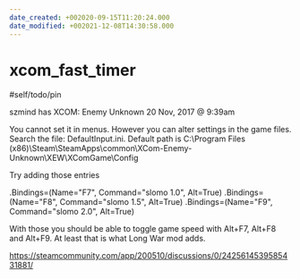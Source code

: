 ```yaml
---
date_created: +002020-09-15T11:20:24.000
date_modified: +002021-12-08T14:30:58.000
---
```


# xcom_fast_timer

#self/todo/pin

szmind has XCOM: Enemy Unknown 20 Nov, 2017 @ 9:39am

You cannot set it in menus. However you can alter settings in the game files. Search the file: DefaultInput.ini. Default path is C:\Program Files (x86)\Steam\SteamApps\common\XCom-Enemy-Unknown\XEW\XComGame\Config

Try adding those entries

.Bindings=(Name="F7", Command="slomo 1.0", Alt=True)
.Bindings=(Name="F8", Command="slomo 1.5", Alt=True)
.Bindings=(Name="F9", Command="slomo 2.0", Alt=True)

With those you should be able to toggle game speed with Alt+F7, Alt+F8 and Alt+F9. At least that is what Long War mod adds.

https://steamcommunity.com/app/200510/discussions/0/2425614539585431881/
